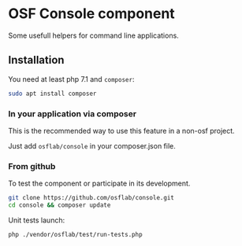 # OSF Console component

Some usefull helpers for command line applications.

## Installation

You need at least php 7.1 and `composer`:

```bash
sudo apt install composer
```

### In your application via composer

This is the recommended way to use this feature in a non-osf project.

Just add `osflab/console` in your composer.json file.

### From github

To test the component or participate in its development.

```bash
git clone https://github.com/osflab/console.git
cd console && composer update
```

Unit tests launch:

```bash
php ./vendor/osflab/test/run-tests.php
```
